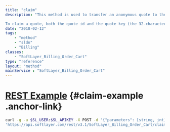 ```yaml
---
title: "claim"
description: "This method is used to transfer an anonymous quote to the active user and associated account. An anonymous quote is one that was created by a user without being authenticated. If a quote was created anonymously and then the customer attempts to access that anonymous quote via the API (which requires authentication), the customer will be unable to retrieve the quote due to the security restrictions in place. By providing the ability for a customer to claim a quote, s/he will be able to pull the anonymous quote onto his/her account and successfully view the quote. 

To claim a quote, both the quote id and the quote key (the 32-character random string) must be provided. "
date: "2018-02-12"
tags:
    - "method"
    - "sldn"
    - "Billing"
classes:
    - "SoftLayer_Billing_Order_Cart"
type: "reference"
layout: "method"
mainService : "SoftLayer_Billing_Order_Cart"
---
```


# [REST Example](#claim-example) <a href="/article/rest/"><i class="fas fa-question"></i></a> {#claim-example .anchor-link} 
```bash
curl -g -u $SL_USER:$SL_APIKEY -X POST -d '{"parameters": [string, int]}' \
'https://api.softlayer.com/rest/v3.1/SoftLayer_Billing_Order_Cart/claim'
```
